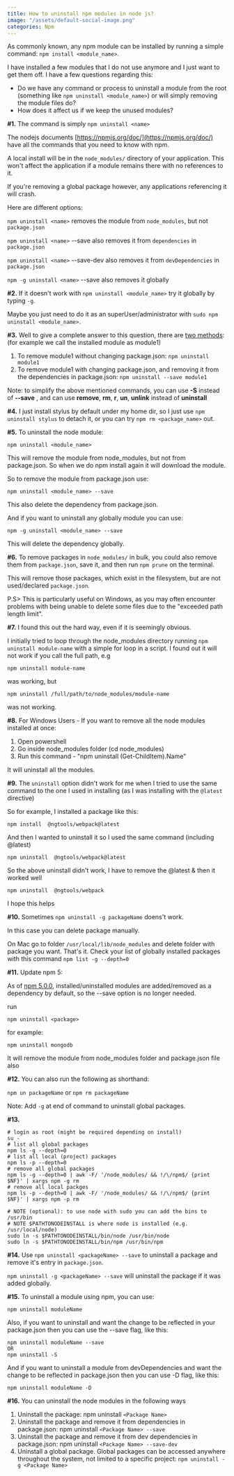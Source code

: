 ```yaml
---
title: How to uninstall npm modules in node js?
image: "/assets/default-social-image.png"
categories: Npm
---
```


As commonly known, any npm module can be installed by running a simple command: `npm install <module_name>`.

I have installed a few modules that I do not use anymore and I just want to get them off. I have a few questions regarding this:

* Do we have any command or process to uninstall a module from the root (something like `npm uninstall <module_name>`) or will simply removing the module files do?
* How does it affect us if we keep the unused modules?

**#1.** The command is simply `npm uninstall <name>`

The nodejs documents [https://npmjs.org/doc/](https://npmjs.org/doc/) have all the commands that you need to know with npm.

A local install will be in the `node_modules/` directory of your application. This won't affect the application if a module remains there with no references to it.

If you're removing a global package however, any applications referencing it will crash.

Here are different options:

`npm uninstall <name>` removes the module from `node_modules`, but not `package.json`

`npm uninstall <name>` --save also removes it from `dependencies` in `package.json`

`npm uninstall <name>` --save-dev also removes it from `devDependencies` in `package.json`

`npm -g uninstall <name>` --save also removes it globally

**#2.** If it doesn't work with `npm uninstall <module_name>` try it globally by typing `-g`.

Maybe you just need to do it as an superUser/administrator with `sudo npm uninstall <module_name>`.

**#3.** Well to give a complete answer to this question, there are [two methods](https://docs.npmjs.com/getting-started/uninstalling-local-packages): (for example we call the installed module as module1)

1. To remove module1 without changing package.json: `npm uninstall module1`
2. To remove module1 with changing package.json, and removing it from the dependencies in package.json: `npm uninstall --save module1`

Note: to simplify the above mentioned commands, you can use **-S** instead of **--save** , and can use **remove**, **rm**, **r**, **un**, **unlink** instead of **uninstall**

**#4.** I just install stylus by default under my home dir, so I just use `npm uninstall stylus` to detach it, or you can try `npm rm <package_name>` out.

**#5.** To uninstall the node module:

`npm uninstall <module_name>  `

This will remove the module from node_modules, but not from package.json. So when we do npm install again it will download the module.

So to remove the module from package.json use:

`npm uninstall <module_name> --save  `

This also delete the dependency from package.json.

And if you want to uninstall any globally module you can use:

`npm -g uninstall <module_name> --save `

This will delete the dependency globally.

**#6.** To remove packages in `node_modules/` in bulk, you could also remove them from `package.json`, save it, and then run `npm prune` on the terminal.

This will remove those packages, which exist in the filesystem, but are not used/declared `package.json`.

P.S> This is particularly useful on Windows, as you may often encounter problems with being unable to delete some files due to the "exceeded path length limit".

**#7.** I found this out the hard way, even if it is seemingly obvious.

I initially tried to loop through the node_modules directory running `npm uninstall module-name` with a simple for loop in a script. I found out it will not work if you call the full path, e.g

`npm uninstall module-name`

was working, but

`npm uninstall /full/path/to/node_modules/module-name `

was not working.

**#8.** For Windows Users - If you want to remove all the node modules installed at once:

1. Open powershell
2. Go inside node_modules folder (cd node_modules)
3. Run this command - "npm uninstall (Get-ChildItem).Name"

It will uninstall all the modules.

**#9.** The `uninstall` option didn't work for me when I tried to use the same command to the one I used in installing (as I was installing with the `@latest` directive)

So for example, I installed a package like this:

`npm install  @ngtools/webpack@latest`

And then I wanted to uninstall it so I used the same command (including @latest)

`npm uninstall  @ngtools/webpack@latest`

So the above uninstall didn't work, I have to remove the @latest & then it worked well

`npm uninstall  @ngtools/webpack`

I hope this helps

**#10.** Sometimes `npm uninstall -g packageName` doens't work.

In this case you can delete package manually.

On Mac go to folder `/usr/local/lib/node_modules` and delete folder with package you want. That's it. Check your list of globally installed packages with this command `npm list -g --depth=0`

**#11.** Update npm 5:

As of [npm 5.0.0](https://blog.npmjs.org/post/161081169345/v500), installed/uninstalled modules are added/removed as a dependency by default, so the --save option is no longer needed.

run

`npm uninstall <package>`

for example:

`npm uninstall mongodb`

It will remove the module from node_modules folder and package.json file also

**#12.** You can also run the following as shorthand:

`npm un packageName` or `npm rm packageName`

Note: Add `-g` at end of command to uninstall global packages.

**#13.** 

```
# login as root (might be required depending on install)
su - 
# list all global packages
npm ls -g --depth=0
# list all local (project) packages
npm ls -p --depth=0
# remove all global packages
npm ls -g --depth=0 | awk -F/ '/node_modules/ && !/\/npm$/ {print $NF}' | xargs npm -g rm
# remove all local packges
npm ls -p --depth=0 | awk -F/ '/node_modules/ && !/\/npm$/ {print $NF}' | xargs npm -p rm

# NOTE (optional): to use node with sudo you can add the bins to /usr/bin
# NOTE $PATHTONODEINSTALL is where node is installed (e.g. /usr/local/node)
sudo ln -s $PATHTONODEINSTALL/bin/node /usr/bin/node
sudo ln -s $PATHTONODEINSTALL/bin/npm /usr/bin/npm
```

**#14.** Use `npm uninstall <packageName> --save` to uninstall a package and remove it's entry in `package.json`.

`npm uninstall -g <packageName> --save` will uninstall the package if it was added globally.

**#15.** To uninstall a module using npm, you can use:

`npm uninstall moduleName`

Also, if you want to uninstall and want the change to be reflected in your package.json then you can use the --save flag, like this:

```
npm uninstall moduleName --save
OR
npm uninstall -S
```

And if you want to uninstall a module from devDependencies and want the change to be reflected in package.json then you can use -D flag, like this:

`npm uninstall moduleName -D`

**#16.** You can uninstall the node modules in the following ways

1. Uninstall the package: npm uninstall `<Package Name>`
2. Uninstall the package and remove it from dependencies in package.json: npm uninstall `<Package Name> --save`
3. Uninstall the package and remove it from dev dependencies in package.json: npm uninstall `<Package Name> --save-dev`
4. Uninstall a global package. Global packages can be accessed anywhere throughout the system, not limited to a specific project: `npm uninstall -g <Package Name>`